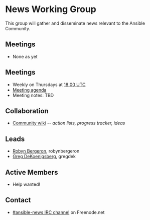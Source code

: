 # News Working Group

This group will gather and disseminate news relevant to the Ansible Community.

## Meetings
* None as yet

## Meetings
* Weekly on Thursdays at [18:00 UTC](http://www.thetimezoneconverter.com/?t=18:00&tz=UTC)
* [Meeting agenda](https://github.com/ansible/community/labels/news)
* Meeting notes: TBD

## Collaboration
* [Community wiki](https://github.com/ansible/community/wiki/News) *-- action lists, progress tracker, ideas*

## Leads
* [Robyn Bergeron](https://github.com/robynbergeron), robynbergeron
* [Greg DeKoenigsberg](https://github.com/gregdek), gregdek

## Active Members
* Help wanted!

## Contact
* [#ansible-news IRC channel](https://webchat.freenode.net/?channels=ansible-news) on Freenode.net
